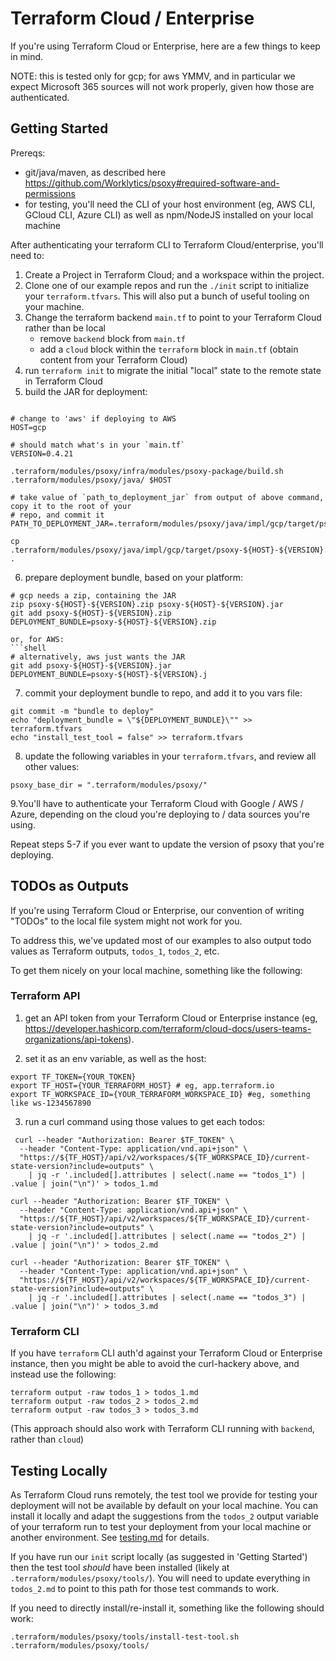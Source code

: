 # Terraform Cloud / Enterprise

If you're using Terraform Cloud or Enterprise, here are a few things to keep in mind.

NOTE: this is tested only for gcp; for aws YMMV, and in particular we expect Microsoft 365 sources
will not work properly, given how those are authenticated.

## Getting Started

Prereqs:
  - git/java/maven, as described here https://github.com/Worklytics/psoxy#required-software-and-permissions
  - for testing, you'll need the CLI of your host environment (eg, AWS CLI, GCloud CLI, Azure CLI)
    as well as npm/NodeJS installed on your local machine

After authenticating your terraform CLI to Terraform Cloud/enterprise, you'll need to:

  1. Create a Project in Terraform Cloud; and a workspace within the project.
  2. Clone one of our example repos and run the `./init` script to initialize your `terraform.tfvars`. This will also put a bunch of useful tooling on your machine.
  3. Change the terraform backend `main.tf` to point to your Terraform Cloud rather than be local
      - remove `backend` block from `main.tf`
      - add a `cloud` block within the `terraform` block in `main.tf` (obtain content from your Terraform Cloud)
  4. run `terraform init` to migrate the initial "local" state to the remote state in Terraform Cloud
  5. build the JAR for deployment:
```shell

# change to 'aws' if deploying to AWS
HOST=gcp

# should match what's in your `main.tf`
VERSION=0.4.21

.terraform/modules/psoxy/infra/modules/psoxy-package/build.sh .terraform/modules/psoxy/java/ $HOST

# take value of `path_to_deployment_jar` from output of above command, copy it to the root of your
# repo, and commit it
PATH_TO_DEPLOYMENT_JAR=.terraform/modules/psoxy/java/impl/gcp/target/psoxy-${HOST}-${VERSION}.jar

cp .terraform/modules/psoxy/java/impl/gcp/target/psoxy-${HOST}-${VERSION}.jar .

```
  6. prepare deployment bundle, based on your platform:
```shell
# gcp needs a zip, containing the JAR
zip psoxy-${HOST}-${VERSION}.zip psoxy-${HOST}-${VERSION}.jar
git add psoxy-${HOST}-${VERSION}.zip
DEPLOYMENT_BUNDLE=psoxy-${HOST}-${VERSION}.zip

or, for AWS:
```shell
# alternatively, aws just wants the JAR
git add psoxy-${HOST}-${VERSION}.jar
DEPLOYMENT_BUNDLE=psoxy-${HOST}-${VERSION}.j
```

  7. commit your deployment bundle to repo, and add it to you vars file:
```shell
git commit -m "bundle to deploy"
echo "deployment_bundle = \"${DEPLOYMENT_BUNDLE}\"" >> terraform.tfvars
echo "install_test_tool = false" >> terraform.tfvars
```
  8. update the following variables in your `terraform.tfvars`, and review all other values:

```hcl
psoxy_base_dir = ".terraform/modules/psoxy/"
```

  9.You'll have to authenticate your Terraform Cloud with Google / AWS / Azure, depending on the
     cloud you're deploying to / data sources you're using.

Repeat steps 5-7  if you ever want to update the version of psoxy that you're deploying.

## TODOs as Outputs
If you're using Terraform Cloud or Enterprise, our convention of writing "TODOs" to the local file
system might not work for you.

To address this, we've updated most of our examples to also output todo values as Terraform
outputs, `todos_1`, `todos_2`, etc.

To get them nicely on your local machine, something like the following:

### Terraform API
  1. get an API token from your Terraform Cloud or Enterprise instance (eg, https://developer.hashicorp.com/terraform/cloud-docs/users-teams-organizations/api-tokens).

  2. set it as an env variable, as well as the host:
```shell
export TF_TOKEN={YOUR_TOKEN}
export TF_HOST={YOUR_TERRAFORM_HOST} # eg, app.terraform.io
export TF_WORKSPACE_ID={YOUR_TERRAFORM_WORKSPACE_ID} #eg, something like ws-1234567890
```

  3. run a curl command using those values to get each todos:

```shell
 curl --header "Authorization: Bearer $TF_TOKEN" \
  --header "Content-Type: application/vnd.api+json" \
  "https://${TF_HOST}/api/v2/workspaces/${TF_WORKSPACE_ID}/current-state-version?include=outputs" \
    | jq -r '.included[].attributes | select(.name == "todos_1") | .value | join("\n")' > todos_1.md

curl --header "Authorization: Bearer $TF_TOKEN" \
  --header "Content-Type: application/vnd.api+json" \
  "https://${TF_HOST}/api/v2/workspaces/${TF_WORKSPACE_ID}/current-state-version?include=outputs" \
    | jq -r '.included[].attributes | select(.name == "todos_2") | .value | join("\n")' > todos_2.md

curl --header "Authorization: Bearer $TF_TOKEN" \
  --header "Content-Type: application/vnd.api+json" \
  "https://${TF_HOST}/api/v2/workspaces/${TF_WORKSPACE_ID}/current-state-version?include=outputs" \
    | jq -r '.included[].attributes | select(.name == "todos_3") | .value | join("\n")' > todos_3.md
```

### Terraform CLI

If you have `terraform` CLI auth'd against your Terraform Cloud or Enterprise instance, then
you might be able to avoid the curl-hackery above, and instead use the following:

```shell
terraform output -raw todos_1 > todos_1.md
terraform output -raw todos_2 > todos_2.md
terraform output -raw todos_3 > todos_3.md
```

(This approach should also work with Terraform CLI running with `backend`, rather than `cloud`)

## Testing Locally

As Terraform Cloud runs remotely, the test tool we provide for testing your deployment will not be
available by default on your local machine. You can install it locally and adapt the suggestions
from the `todos_2` output variable of your terraform run to test your deployment from your local
machine or another environment.  See [testing.md](../testing.md) for details.

If you have run our `init` script locally (as suggested in 'Getting Started') then the test tool
*should* have been installed (likely at `.terraform/modules/psoxy/tools/`). You will need to update
everything in `todos_2.md` to point to this path for those test commands to work.

If you need to directly install/re-install it, something like the following should work:

```shell
.terraform/modules/psoxy/tools/install-test-tool.sh .terraform/modules/psoxy/tools/
```
